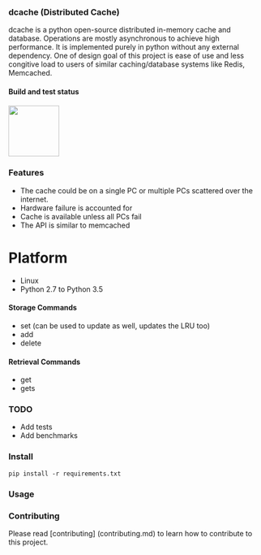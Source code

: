 ### dcache (Distributed Cache)
dcache is a python open-source distributed in-memory cache and database.
Operations are mostly asynchronous to achieve high performance.
It is implemented purely in python without any external dependency.
One of design goal of this project is ease of use and less congitive load to users of
similar caching/database systems like Redis, Memcached.

#### Build and test status
<img src="https://travis-ci.com/wasimusu/dcache.svg?branch=master" width="100">

### Features
- The cache could be on a single PC or multiple PCs scattered over the internet.
- Hardware failure is accounted for
- Cache is available unless all PCs fail
- The API is similar to memcached

# Platform
* Linux
* Python 2.7 to Python 3.5

#### Storage Commands
- set (can be used to update as well, updates the LRU too)
- add
- delete

#### Retrieval Commands
- get
- gets

### TODO
- Add tests
- Add benchmarks

### Install
```
pip install -r requirements.txt
```

### Usage


### Contributing
Please read [contributing] (contributing.md) to learn how to contribute to this project.